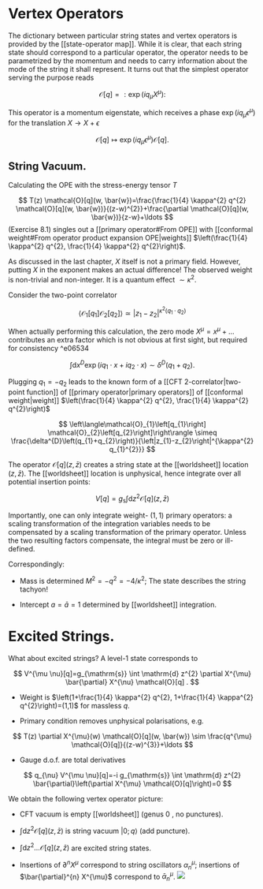 # Vertex Operators

The dictionary between particular string states and vertex operators is provided by the [[state-operator map]]. While it is clear, that each string state should correspond to a particular operator, the operator needs to be parametrized by the momentum and needs to carry information about the mode of the string it shall represent. It turns out that the simplest operator serving the purpose reads

$$
\mathcal{O}[q]=: \exp \left(i q_{\mu} X^{\mu}\right):
$$

This operator is a momentum eigenstate, which receives a phase $\exp \left(i q_{\mu} \epsilon^{\mu}\right)$ for the translation $X \rightarrow X+\epsilon$

$$
\mathcal{O}[q] \mapsto \exp \left(i q_{\mu} \epsilon^{\mu}\right) \mathcal{O}[q] .
$$

## String Vacuum. 
Calculating the OPE with the stress-energy tensor $T$

$$
T(z) \mathcal{O}[q](w, \bar{w})=\frac{\frac{1}{4} \kappa^{2} q^{2} \mathcal{O}[q](w, \bar{w})}{(z-w)^{2}}+\frac{\partial \mathcal{O}[q](w, \bar{w})}{z-w}+\ldots
$$
(Exercise 8.1) singles out a [[primary operator#From OPE]] with [[conformal weight#From operator product expansion OPE|weights]] $\left(\frac{1}{4} \kappa^{2} q^{2}, \frac{1}{4} \kappa^{2} q^{2}\right)$.

As discussed in the last chapter, $X$ itself is not a primary field. However, putting $X$ in the exponent makes an actual difference! The observed weight is non-trivial and non-integer. It is a quantum effect $\sim \kappa^{2}$.

Consider the two-point correlator

$$
\left\langle\mathcal{O}_{1}\left[q_{1}\right] \mathcal{O}_{2}\left[q_{2}\right]\right\rangle \simeq\left|z_{1}-z_{2}\right|^{\kappa^{2}\left(q_{1} \cdot q_{2}\right)}
$$

When actually performing this calculation, the zero mode $X^{\mu}=x^{\mu}+\ldots$ contributes an extra factor which is not obvious at first sight, but required for consistency ^e06534

$$
\int \mathrm{d} x^{D} \exp \left(i q_{1} \cdot x+i q_{2} \cdot x\right) \sim \delta^{D}\left(q_{1}+q_{2}\right) .
$$

Plugging $q_{1}=-q_{2}$ leads to the known form of a [[CFT 2-correlator|two-point function]] of [[primary operator|primary operators]] of [[conformal weight|weight]] $\left(\frac{1}{4} \kappa^{2} q^{2}, \frac{1}{4} \kappa^{2} q^{2}\right)$

$$
\left\langle\mathcal{O}_{1}\left[q_{1}\right] \mathcal{O}_{2}\left[q_{2}\right]\right\rangle \simeq \frac{\delta^{D}\left(q_{1}+q_{2}\right)}{\left|z_{1}-z_{2}\right|^{\kappa^{2} q_{1}^{2}}}
$$

The operator $\mathcal{O}[q](z, \bar{z})$ creates a string state at the [[worldsheet]] location $(z, \bar{z})$. The [[worldsheet]] location is unphysical, hence integrate over all potential insertion points:

$$
V[q]=g_{\mathrm{s}} \int \mathrm{d} z^{2} \mathcal{O}[q](z, \bar{z})
$$

Importantly, one can only integrate weight- $(1,1)$ primary operators: a scaling transformation of the integration variables needs to be compensated by a scaling transformation of the primary operator. Unless the two resulting factors compensate, the integral must be zero or ill-defined.

Correspondingly:

- Mass is determined $M^{2}=-q^{2}=-4 / \kappa^{2} ;$ The state describes the string tachyon!

- Intercept $a=\bar{a}=1$ determined by [[worldsheet]] integration.

# Excited Strings. 
What about excited strings? A level-1 state corresponds to

$$
V^{\mu \nu}[q]=g_{\mathrm{s}} \int \mathrm{d} z^{2} \partial X^{\mu} \bar{\partial} X^{\nu} \mathcal{O}[q] .
$$

- Weight is $\left(1+\frac{1}{4} \kappa^{2} q^{2}, 1+\frac{1}{4} \kappa^{2} q^{2}\right)=(1,1)$ for massless $q$.

- Primary condition removes unphysical polarisations, e.g.

$$
T(z) \partial X^{\mu}(w) \mathcal{O}[q](w, \bar{w}) \sim \frac{q^{\mu} \mathcal{O}[q]}{(z-w)^{3}}+\ldots
$$

- Gauge d.o.f. are total derivatives

$$
q_{\nu} V^{\mu \nu}[q]=-i g_{\mathrm{s}} \int \mathrm{d} z^{2} \bar{\partial}\left(\partial X^{\mu} \mathcal{O}[q]\right)=0
$$

We obtain the following vertex operator picture:

- CFT vacuum is empty [[worldsheet]] (genus 0 , no punctures).

- $\int \mathrm{d} z^{2} \mathcal{O}[q](z, \bar{z})$ is string vacuum $|0 ; q\rangle$ (add puncture).

- $\int \mathrm{d} z^{2} \ldots \mathcal{O}[q](z, \bar{z})$ are excited string states.

- Insertions of $\partial^{n} X^{\mu}$ correspond to string oscillators $\alpha_{n}^{\mu}$; insertions of $\bar{\partial}^{n} X^{\mu}$ correspond to $\bar{\alpha}_{n}^{\mu}$.
![](https://cdn.mathpix.com/cropped/2022_01_21_c033a2aa489843817853g-3.jpg?height=166&width=424&top_left_y=608&top_left_x=404)